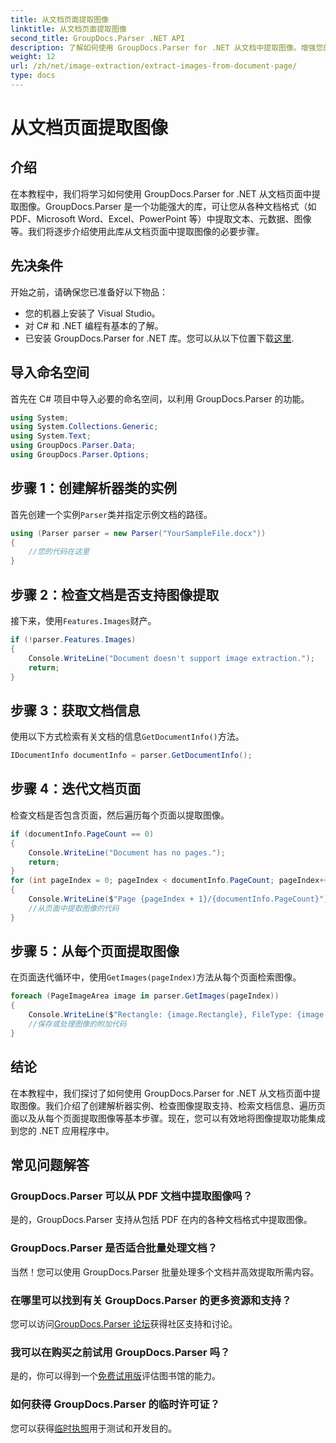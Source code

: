 ```yaml
---
title: 从文档页面提取图像
linktitle: 从文档页面提取图像
second_title: GroupDocs.Parser .NET API
description: 了解如何使用 GroupDocs.Parser for .NET 从文档中提取图像。增强您的文档处理能力。
weight: 12
url: /zh/net/image-extraction/extract-images-from-document-page/
type: docs
---
```

# 从文档页面提取图像

## 介绍
在本教程中，我们将学习如何使用 GroupDocs.Parser for .NET 从文档页面中提取图像。GroupDocs.Parser 是一个功能强大的库，可让您从各种文档格式（如 PDF、Microsoft Word、Excel、PowerPoint 等）中提取文本、元数据、图像等。我们将逐步介绍使用此库从文档页面中提取图像的必要步骤。
## 先决条件
开始之前，请确保您已准备好以下物品：
- 您的机器上安装了 Visual Studio。
- 对 C# 和 .NET 编程有基本的了解。
- 已安装 GroupDocs.Parser for .NET 库。您可以从以下位置下载[这里](https://releases.groupdocs.com/parser/net/).

## 导入命名空间
首先在 C# 项目中导入必要的命名空间，以利用 GroupDocs.Parser 的功能。
```csharp
using System;
using System.Collections.Generic;
using System.Text;
using GroupDocs.Parser.Data;
using GroupDocs.Parser.Options;
```
## 步骤 1：创建解析器类的实例
首先创建一个实例`Parser`类并指定示例文档的路径。
```csharp
using (Parser parser = new Parser("YourSampleFile.docx"))
{
    //您的代码在这里
}
```
## 步骤 2：检查文档是否支持图像提取
接下来，使用`Features.Images`财产。
```csharp
if (!parser.Features.Images)
{
    Console.WriteLine("Document doesn't support image extraction.");
    return;
}
```
## 步骤 3：获取文档信息
使用以下方式检索有关文档的信息`GetDocumentInfo()`方法。
```csharp
IDocumentInfo documentInfo = parser.GetDocumentInfo();
```
## 步骤 4：迭代文档页面
检查文档是否包含页面，然后遍历每个页面以提取图像。
```csharp
if (documentInfo.PageCount == 0)
{
    Console.WriteLine("Document has no pages.");
    return;
}
for (int pageIndex = 0; pageIndex < documentInfo.PageCount; pageIndex++)
{
    Console.WriteLine($"Page {pageIndex + 1}/{documentInfo.PageCount}");
    //从页面中提取图像的代码
}
```
## 步骤 5：从每个页面提取图像
在页面迭代循环中，使用`GetImages(pageIndex)`方法从每个页面检索图像。
```csharp
foreach (PageImageArea image in parser.GetImages(pageIndex))
{
    Console.WriteLine($"Rectangle: {image.Rectangle}, FileType: {image.FileType}");
    //保存或处理图像的附加代码
}
```

## 结论
在本教程中，我们探讨了如何使用 GroupDocs.Parser for .NET 从文档页面中提取图像。我们介绍了创建解析器实例、检查图像提取支持、检索文档信息、遍历页面以及从每个页面提取图像等基本步骤。现在，您可以有效地将图像提取功能集成到您的 .NET 应用程序中。

## 常见问题解答
### GroupDocs.Parser 可以从 PDF 文档中提取图像吗？
是的，GroupDocs.Parser 支持从包括 PDF 在内的各种文档格式中提取图像。
### GroupDocs.Parser 是否适合批量处理文档？
当然！您可以使用 GroupDocs.Parser 批量处理多个文档并高效提取所需内容。
### 在哪里可以找到有关 GroupDocs.Parser 的更多资源和支持？
您可以访问[GroupDocs.Parser 论坛](https://forum.groupdocs.com/c/parser/17)获得社区支持和讨论。
### 我可以在购买之前试用 GroupDocs.Parser 吗？
是的，你可以得到一个[免费试用版](https://releases.groupdocs.com/)评估图书馆的能力。
### 如何获得 GroupDocs.Parser 的临时许可证？
您可以获得[临时执照](https://purchase.groupdocs.com/temporary-license/)用于测试和开发目的。